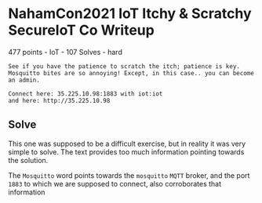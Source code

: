 
# NahamCon2021 IoT Itchy & Scratchy SecureIoT Co Writeup

477 points - IoT - 107 Solves - hard

```
See if you have the patience to scratch the itch; patience is key. Mosquitto bites are so annoying! Except, in this case.. you can become an admin.

Connect here: 35.225.10.98:1883 with iot:iot
and here: http://35.225.10.98

```


## Solve

This one was supposed to be a difficult exercise, but in reality it was very simple to solve. The text provides too much information pointing towards the solution.

The ```Mosquitto``` word points towards the ```mosquitto``` ```MQTT``` broker, and the port ```1883``` to which we are supposed to connect, also corroborates that information
